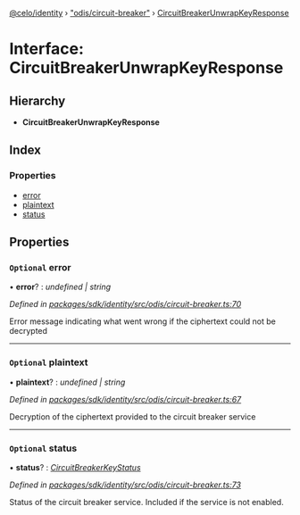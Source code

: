 [@celo/identity](../README.md) › ["odis/circuit-breaker"](../modules/_odis_circuit_breaker_.md) › [CircuitBreakerUnwrapKeyResponse](_odis_circuit_breaker_.circuitbreakerunwrapkeyresponse.md)

# Interface: CircuitBreakerUnwrapKeyResponse

## Hierarchy

* **CircuitBreakerUnwrapKeyResponse**

## Index

### Properties

* [error](_odis_circuit_breaker_.circuitbreakerunwrapkeyresponse.md#optional-error)
* [plaintext](_odis_circuit_breaker_.circuitbreakerunwrapkeyresponse.md#optional-plaintext)
* [status](_odis_circuit_breaker_.circuitbreakerunwrapkeyresponse.md#optional-status)

## Properties

### `Optional` error

• **error**? : *undefined | string*

*Defined in [packages/sdk/identity/src/odis/circuit-breaker.ts:70](https://github.com/celo-org/celo-monorepo/blob/master/packages/sdk/identity/src/odis/circuit-breaker.ts#L70)*

Error message indicating what went wrong if the ciphertext could not be decrypted

___

### `Optional` plaintext

• **plaintext**? : *undefined | string*

*Defined in [packages/sdk/identity/src/odis/circuit-breaker.ts:67](https://github.com/celo-org/celo-monorepo/blob/master/packages/sdk/identity/src/odis/circuit-breaker.ts#L67)*

Decryption of the ciphertext provided to the circuit breaker service

___

### `Optional` status

• **status**? : *[CircuitBreakerKeyStatus](../enums/_odis_circuit_breaker_.circuitbreakerkeystatus.md)*

*Defined in [packages/sdk/identity/src/odis/circuit-breaker.ts:73](https://github.com/celo-org/celo-monorepo/blob/master/packages/sdk/identity/src/odis/circuit-breaker.ts#L73)*

Status of the circuit breaker service. Included if the service is not enabled.
